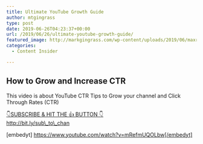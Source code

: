 ```yaml
---
title: Ultimate YouTube Growth Guide
author: mtgingrass
type: post
date: 2019-06-26T04:23:37+00:00
url: /2019/06/26/ultimate-youtube-growth-guide/
featured_image: http://markgingrass.com/wp-content/uploads/2019/06/maxresdefault-1-1.jpg
categories:
  - Content Insider

---
```

## How to Grow and Increase CTR

This video is about YouTube CTR Tips to Grow your channel and Click Through Rates (CTR)

[👇SUBSCRIBE & HIT THE 👍 BUTTON 👇][1]  
http://bit.ly/sub\_to\_chan

[embedyt] https://www.youtube.com/watch?v=mRefmUQOLbw[/embedyt]

 [1]: http://bit.ly/sub_to_chan